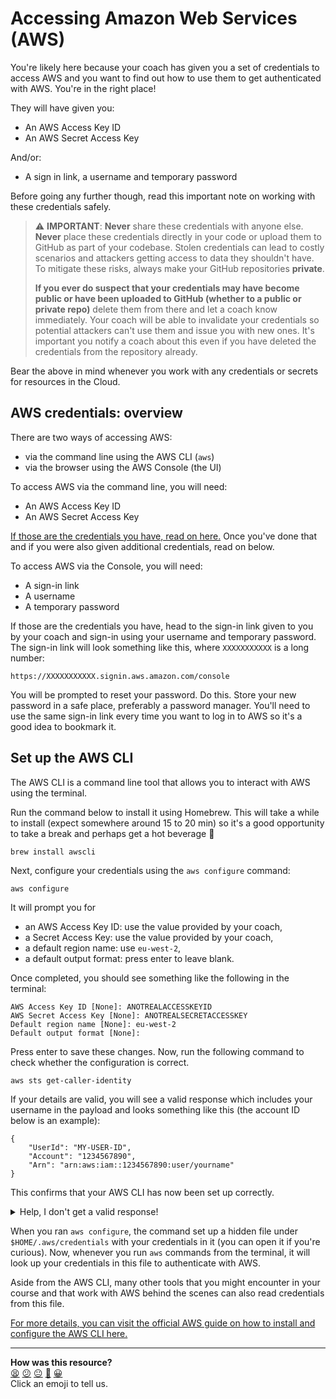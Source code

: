 # Accessing Amazon Web Services (AWS)

You're likely here because your coach has given you a set of credentials to access AWS and you want to find out how to use them to get authenticated with AWS. 
You're in the right place!

They will have given you:

- An AWS Access Key ID
- An AWS Secret Access Key

And/or:

- A sign in link, a username and temporary password

Before going any further though, read this important note on working with these credentials safely.

> ⚠️ **IMPORTANT**: **Never** share these credentials with anyone else. **Never** place these credentials directly in your code or upload them to GitHub as part of your codebase. Stolen credentials can lead to costly scenarios and attackers getting access to data they shouldn't have. To mitigate these risks, always make your GitHub repositories **private**. 
>
> **If you ever do suspect that your credentials may have become public or have been uploaded to GitHub (whether to a public or private repo)** delete them from there and let a coach know immediately. 
> Your coach will be able to invalidate your credentials so potential attackers can't use them and issue you with new ones.
> It's important you notify a coach about this even if you have deleted the credentials from the repository already.

Bear the above in mind whenever you work with any credentials or secrets for resources in the Cloud.

## AWS credentials: overview

There are two ways of accessing AWS: 

- via the command line using the AWS CLI (`aws`)
- via the browser using the AWS Console (the UI)

To access AWS via the command line, you will need:

- An AWS Access Key ID
- An AWS Secret Access Key

[If those are the credentials you have, read on here.](#set-up-the-aws-cli)
Once you've done that and if you were also given additional credentials, read on below.

To access AWS via the Console, you will need:

- A sign-in link
- A username
- A temporary password

If those are the credentials you have, head to the sign-in link given to you by your coach and sign-in using your username and temporary password.
The sign-in link will look something like this, where `XXXXXXXXXXX` is a long number:

```
https://XXXXXXXXXXX.signin.aws.amazon.com/console
```

You will be prompted to reset your password.
Do this. 
Store your new password in a safe place, preferably a password manager.
You'll need to use the same sign-in link every time you want to log in to AWS so it's a good idea to bookmark it.


## Set up the AWS CLI

The AWS CLI is a command line tool that allows you to interact with AWS using the terminal.

Run the command below to install it using Homebrew. This will take a while to install (expect somewhere around 15 to 20 min) so it's a good opportunity to take a break and perhaps get a hot beverage 🍵

```shell
brew install awscli
```

Next, configure your credentials using the `aws configure` command:

```shell
aws configure 
```

It will prompt you for

- an AWS Access Key ID: use the value provided by your coach,
- a Secret Access Key: use the value provided by your coach,
- a default region name: use `eu-west-2`,
- a default output format: press enter to leave blank.

Once completed, you should see something like the following in the terminal:

```shell
AWS Access Key ID [None]: ANOTREALACCESSKEYID
AWS Secret Access Key [None]: ANOTREALSECRETACCESSKEY
Default region name [None]: eu-west-2
Default output format [None]: 
```

Press enter to save these changes. 
Now, run the following command to check whether the configuration is correct. 

```
aws sts get-caller-identity
```

If your details are valid, you will see a valid response which includes your username in the payload and looks something like this (the account ID below is an example):

```
{
    "UserId": "MY-USER-ID",
    "Account": "1234567890",
    "Arn": "arn:aws:iam::1234567890:user/yourname"
}
```

This confirms that your AWS CLI has now been set up correctly.

<details>
<summary>Help, I don't get a valid response!</summary>

If something is incorrect with your details, you will see an error such as the one below:

```
An error occurred (InvalidClientTokenId) when calling the GetCallerIdentity operation: The security token included in the request is invalid.
```

Run `aws configure` again and make sure you enter the credentials exactly as they were given to you.
If you still run into trouble or see a different error message, contact your coach.
</details>

When you ran `aws configure`, the command set up a hidden file under `$HOME/.aws/credentials` with your credentials in it (you can open it if you're curious). 
Now, whenever you run `aws` commands from the terminal, it will look up your credentials in this file to authenticate with AWS.

Aside from the AWS CLI, many other tools that you might encounter in your course and that work with AWS behind the scenes can also read credentials from this file.

[For more details, you can visit the official AWS guide on how to install and configure the AWS CLI here.](https://aws.amazon.com/getting-started/guides/setup-environment/module-three/)


<!-- BEGIN GENERATED SECTION DO NOT EDIT -->

---

**How was this resource?**  
[😫](https://airtable.com/shrUJ3t7KLMqVRFKR?prefill_Repository=makersacademy%2Fintro-to-data-analysis&prefill_File=pills%2Faccessing_aws.md&prefill_Sentiment=😫) [😕](https://airtable.com/shrUJ3t7KLMqVRFKR?prefill_Repository=makersacademy%2Fintro-to-data-analysis&prefill_File=pills%2Faccessing_aws.md&prefill_Sentiment=😕) [😐](https://airtable.com/shrUJ3t7KLMqVRFKR?prefill_Repository=makersacademy%2Fintro-to-data-analysis&prefill_File=pills%2Faccessing_aws.md&prefill_Sentiment=😐) [🙂](https://airtable.com/shrUJ3t7KLMqVRFKR?prefill_Repository=makersacademy%2Fintro-to-data-analysis&prefill_File=pills%2Faccessing_aws.md&prefill_Sentiment=🙂) [😀](https://airtable.com/shrUJ3t7KLMqVRFKR?prefill_Repository=makersacademy%2Fintro-to-data-analysis&prefill_File=pills%2Faccessing_aws.md&prefill_Sentiment=😀)  
Click an emoji to tell us.

<!-- END GENERATED SECTION DO NOT EDIT -->
